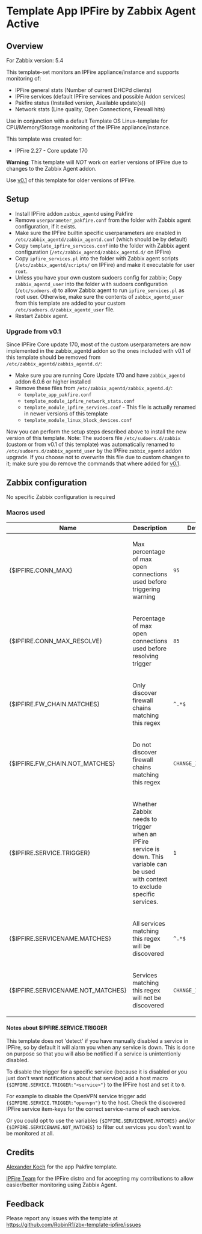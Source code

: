 # Template App IPFire by Zabbix Agent Active

## Overview

For Zabbix version: 5.4

This template-set monitors an IPFire appliance/instance and supports monitoring of:
- IPFire general stats (Number of current DHCPd clients)
- IPFire services (default IPFire services and possible Addon services)
- Pakfire status (Installed version, Available update(s))
- Network stats (Line quality, Open Connections, Firewall hits)

Use in conjunction with a default Template OS Linux-template for CPU/Memory/Storage monitoring of the IPFire appliance/instance.

This template was created for:

- IPFire 2.27 - Core update 170

**Warning**: This template will *NOT* work on earlier versions of IPFire due to changes to the Zabbix Agent addon.

Use [v0.1](https://github.com/RobinR1/zbx-template-ipfire/releases/tag/0.1) of this template for older versions of IPFire.

## Setup

- Install IPFire addon `zabbix_agentd` using Pakfire
- Remove `userparameter_pakfire.conf` from the folder with Zabbix agent configuration, if it exists.
- Make sure the IPFire builtin specific userparameters are enabled in `/etc/zabbix_agentd/zabbix_agentd.conf` (which should be by default)
- Copy `template_ipfire_services.conf` into the folder with Zabbix agent configuration (`/etc/zabbix_agentd/zabbix_agentd.d/` on IPFire)
- Copy `ipfire_services.pl` into the folder with Zabbix agent scripts (`/etc/zabbix_agentd/scripts/` on IPFire) and make it executable for user `root`.
- Unless you have your own custom sudoers config for zabbix; Copy `zabbix_agentd_user` into the folder with sudoers configuration (`/etc/sudoers.d`) to allow Zabbix agent to run `ipfire_services.pl` as root user.
  Otherwise, make sure the contents of `zabbix_agentd_user` from this template are added to your custom `/etc/sudoers.d/zabbix_agentd_user` file.
- Restart Zabbix agent.

### Upgrade from v0.1

Since IPFire Core update 170, most of the custom userparameters are now implemented in the zabbix_agentd addon so the ones included with v0.1 of this template should be removed from `/etc/zabbix_agentd/zabbis_agentd.d/`:

- Make sure you are running Core Update 170 and have `zabbix_agentd` addon 6.0.6 or higher installed
- Remove these files from `/etc/zabbix_agentd/zabbix_agentd.d/`:
  - `template_app_pakfire.conf`
  - `template_module_ipfire_network_stats.conf`
  - `template_module_ipfire_services.conf` - This file is actually renamed in newer versions of this template
  - `template_module_linux_block_devices.conf`

Now you can perform the setup steps described above to install the new version of this template.
Note: The sudoers file `/etc/sudoers.d/zabbix` (custom or from v0.1 of this template) was automatically renamed to `/etc/sudoers.d/zabbix_agentd_user` by the IPFire `zabbix_agentd` addon upgrade. If you choose not to overwrite this file due to custom changes to it; make sure you do remove the commands that where added for [v0.1](https://github.com/RobinR1/zbx-template-ipfire/blob/0.1/sudoers.d/zabbix).

## Zabbix configuration

No specific Zabbix configuration is required

### Macros used
|Name|Description|Default|
|----|-----------|-------|
|{$IPFIRE.CONN_MAX} |<p>Max percentage of max open connections used before triggering warning</p>|`95` |
|{$IPFIRE.CONN_MAX_RESOLVE} |<p>Percentage of max open connections used before resolving trigger</p>|`85` |
|{$IPFIRE.FW_CHAIN.MATCHES} |<p>Only discover firewall chains matching this regex</p>|`^.*$` |
|{$IPFIRE.FW_CHAIN.NOT_MATCHES} |<p>Do not discover firewall chains matching this regex</p>|`CHANGE_IF_NEEDED` |
|{$IPFIRE.SERVICE.TRIGGER} |<p>Whether Zabbix needs to trigger when an IPFire service is down. This variable can be used with context to exclude specific services.</p>|`1` |
|{$IPFIRE.SERVICENAME.MATCHES} |<p>All services matching this regex will be discovered</p>|`^.*$` |
|{$IPFIRE.SERVICENAME.NOT_MATCHES} |<p>Services matching this regex will not be discovered</p>|`CHANGE_IF_NEEDED` |

#### Notes about $IPFIRE.SERVICE.TRIGGER
This template does not 'detect' if you have manually disabled a service in IPFire, so by default it will alarm you when any service is down. This is done on purpose so that you will also be notified if a service is unintentionly disabled.

To disable the trigger for a specific service (because it is disabled or you just don't want notifications about that service) add a host macro `{$IPFIRE.SERVICE.TRIGGER:"<service>"}` to the IPFire host and set it to `0`. 

For example to disable the OpenVPN service trigger add `{$IPFIRE.SERVICE.TRIGGER:"openvpn"}` to the host. Check the discovered IPFire service item-keys for the correct service-name of each service.

Or you could opt to use the variables `{$IPFIRE.SERVICENAME.MATCHES}` and/or `{$IPFIRE.SERVICENAME.NOT_MATCHES}` to filter out services
you don't want to be monitored at all.

## Credits

[Alexander Koch](https://community.ipfire.org/t/looking-for-the-zabbix-agent-template/1459/2) for the app Pakfire template.

[IPFire Team](https://www.ipfire.org) for the IPFire distro and for accepting my contributions to allow easier/better monitoring using Zabbix Agent.

## Feedback

Please report any issues with the template at https://github.com/RobinR1/zbx-template-ipfire/issues